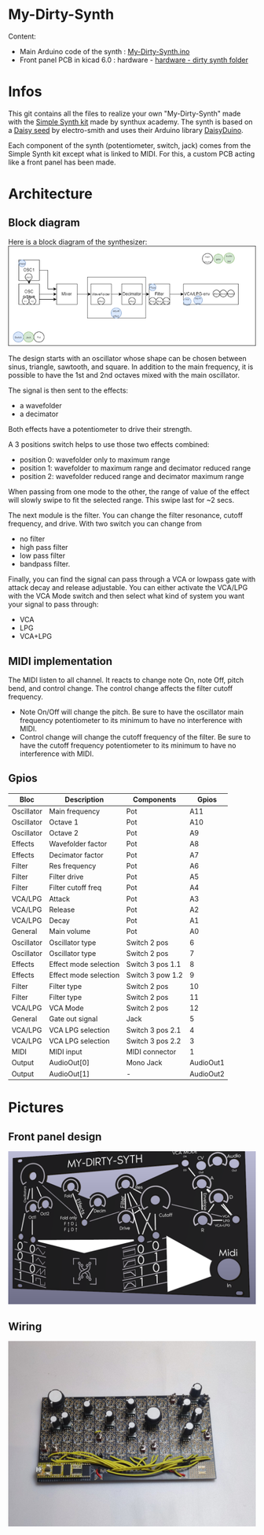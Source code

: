 # My-Dirty-Synth

Content:
 - Main Arduino code of the synth : [My-Dirty-Synth.ino](../master/My-Dirty-Synth.ino)
 - Front panel PCB in kicad 6.0 : hardware - [hardware - dirty synth folder](../master/hardware%20-%20dirty%20synth)

# Infos
This git contains all the files to realize your own "My-Dirty-Synth" made with the [Simple Synth kit](https://www.synthux.academy/simple) made by synthux academy. The synth is based on a [Daisy seed](https://www.electro-smith.com/daisy/daisy) by electro-smith and uses their Arduino library [DaisyDuino](https://github.com/electro-smith/DaisyDuino).

Each component of the synth (potentiometer, switch, jack) comes from the Simple Synth kit except what is linked to MIDI. For this, a custom PCB acting like a front panel has been made.

# Architecture

## Block diagram
Here is a block diagram of the synthesizer:
![Block diagram](pictures/block-diagram.png)

The design starts with an oscillator whose shape can be chosen between sinus, triangle, sawtooth, and square. In addition to the main frequency, it is possible to have the 1st and 2nd octaves mixed with the main oscillator.

The signal is then sent to the effects:
- a wavefolder 
- a decimator

Both effects have a potentiometer to drive their strength.

A 3 positions switch helps to use those two effects combined:
- position 0: wavefolder only to maximum range
- position 1: wavefolder to maximum range and decimator reduced range
- position 2: wavefolder reduced range and decimator maximum range

When passing from one mode to the other, the range of value of the effect will slowly swipe to fit the selected range. This swipe last for ~2 secs.

The next module is the filter. You can change the filter resonance, cutoff frequency, and drive. With two switch you can change from
- no filter
- high pass filter
- low pass filter
- bandpass filter.

Finally, you can find the signal can pass through a VCA or lowpass gate with attack decay and release adjustable.
You can either activate the VCA/LPG with the VCA Mode switch and then select what kind of system you want your signal to pass through:
- VCA
- LPG
- VCA+LPG

## MIDI implementation

The MIDI listen to all channel. It reacts to change note On, note Off, pitch bend, and control change. 
The control change affects the filter cutoff frequency.

- Note On/Off will change the pitch. Be sure to have the oscillator main frequency potentiometer to its minimum to have no interference with MIDI.
- Control change will change the cutoff frequency of the filter. Be sure to have the cutoff frequency potentiometer to its minimum to have no interference with MIDI.


## Gpios

| Bloc       | Description           | Components       | Gpios |
|------------|-----------------------|------------------|-------|
| Oscillator | Main frequency        | Pot              | A11   |
| Oscillator | Octave 1              | Pot              | A10   |
| Oscillator | Octave 2              | Pot              | A9    |
| Effects    | Wavefolder factor     | Pot              | A8    |
| Effects    | Decimator factor      | Pot              | A7    |
| Filter     | Res frequency         | Pot              | A6    |
| Filter     | Filter drive          | Pot              | A5    |
| Filter     | Filter cutoff freq    | Pot              | A4    |
| VCA/LPG    | Attack                | Pot              | A3    |
| VCA/LPG    | Release               | Pot              | A2    |
| VCA/LPG    | Decay                 | Pot              | A1    |
| General    | Main volume           | Pot              | A0    |
| Oscillator | Oscillator type       | Switch 2 pos     | 6     |
| Oscillator | Oscillator type       | Switch 2 pos     | 7     |
| Effects    | Effect mode selection | Switch 3 pos 1.1 | 8     |
| Effects    | Effect mode selection | Switch 3 pow 1.2 | 9     |
| Filter     | Filter type           | Switch 2 pos     | 10    |
| Filter     | Filter type           | Switch 2 pos     | 11    |
| VCA/LPG    | VCA Mode              | Switch 2 pos     | 12    |
| General    | Gate out signal       | Jack             | 5     |
| VCA/LPG    | VCA LPG selection     | Switch 3 pos 2.1 | 4     |
| VCA/LPG    | VCA LPG selection     | Switch 3 pos 2.2 | 3     |
| MIDI       | MIDI input            | MIDI connector   | 1     |
| Output     | AudioOut[0]			 | Mono Jack        | AudioOut1    |
| Output     | AudioOut[1]	 	     | -  			    | AudioOut2    |


# Pictures

## Front panel design
![Front panel desing](pictures/FrontPanelDesign.png)

## Wiring

![My-Dirty-Synth wiring](pictures/My-Dirty-Synth-Wiring.jpeg)
